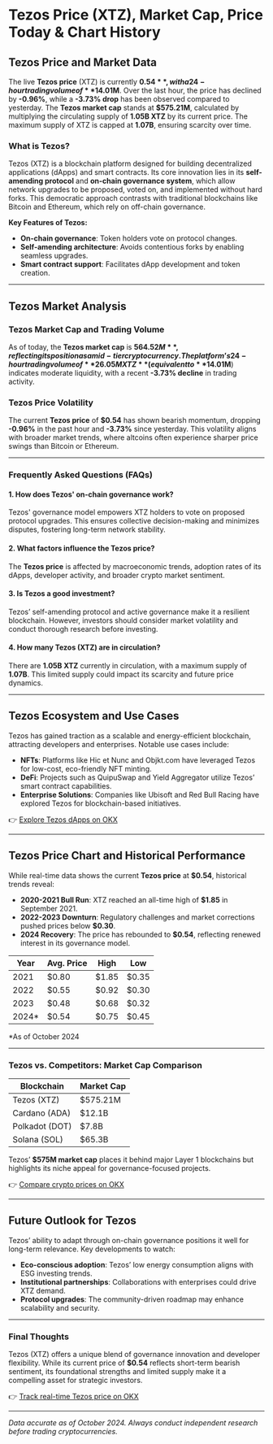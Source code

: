 # Tezos Price (XTZ), Market Cap, Price Today & Chart History  

## Tezos Price and Market Data  
The live **Tezos price** (XTZ) is currently **$0.54**, with a 24-hour trading volume of **$14.01M**. Over the last hour, the price has declined by **-0.96%**, while a **-3.73% drop** has been observed compared to yesterday. The **Tezos market cap** stands at **$575.21M**, calculated by multiplying the circulating supply of **1.05B XTZ** by its current price. The maximum supply of XTZ is capped at **1.07B**, ensuring scarcity over time.  

### What is Tezos?  
Tezos (XTZ) is a blockchain platform designed for building decentralized applications (dApps) and smart contracts. Its core innovation lies in its **self-amending protocol** and **on-chain governance system**, which allow network upgrades to be proposed, voted on, and implemented without hard forks. This democratic approach contrasts with traditional blockchains like Bitcoin and Ethereum, which rely on off-chain governance.  

**Key Features of Tezos:**  
- **On-chain governance**: Token holders vote on protocol changes.  
- **Self-amending architecture**: Avoids contentious forks by enabling seamless upgrades.  
- **Smart contract support**: Facilitates dApp development and token creation.  

---

## Tezos Market Analysis  

### Tezos Market Cap and Trading Volume  
As of today, the **Tezos market cap** is **$564.52M**, reflecting its position as a mid-tier cryptocurrency. The platform’s 24-hour trading volume of **26.05M XTZ** (equivalent to **$14.01M**) indicates moderate liquidity, with a recent **-3.73% decline** in trading activity.  

### Tezos Price Volatility  
The current **Tezos price** of **$0.54** has shown bearish momentum, dropping **-0.96%** in the past hour and **-3.73%** since yesterday. This volatility aligns with broader market trends, where altcoins often experience sharper price swings than Bitcoin or Ethereum.  

---

### Frequently Asked Questions (FAQs)  

#### **1. How does Tezos' on-chain governance work?**  
Tezos' governance model empowers XTZ holders to vote on proposed protocol upgrades. This ensures collective decision-making and minimizes disputes, fostering long-term network stability.  

#### **2. What factors influence the Tezos price?**  
The **Tezos price** is affected by macroeconomic trends, adoption rates of its dApps, developer activity, and broader crypto market sentiment.  

#### **3. Is Tezos a good investment?**  
Tezos’ self-amending protocol and active governance make it a resilient blockchain. However, investors should consider market volatility and conduct thorough research before investing.  

#### **4. How many Tezos (XTZ) are in circulation?**  
There are **1.05B XTZ** currently in circulation, with a maximum supply of **1.07B**. This limited supply could impact its scarcity and future price dynamics.  

---

## Tezos Ecosystem and Use Cases  
Tezos has gained traction as a scalable and energy-efficient blockchain, attracting developers and enterprises. Notable use cases include:  
- **NFTs**: Platforms like Hic et Nunc and Objkt.com have leveraged Tezos for low-cost, eco-friendly NFT minting.  
- **DeFi**: Projects such as QuipuSwap and Yield Aggregator utilize Tezos’ smart contract capabilities.  
- **Enterprise Solutions**: Companies like Ubisoft and Red Bull Racing have explored Tezos for blockchain-based initiatives.  

👉 [Explore Tezos dApps on OKX](https://bit.ly/okx-bonus)  

---

## Tezos Price Chart and Historical Performance  
While real-time data shows the current **Tezos price** at **$0.54**, historical trends reveal:  
- **2020-2021 Bull Run**: XTZ reached an all-time high of **$1.85** in September 2021.  
- **2022-2023 Downturn**: Regulatory challenges and market corrections pushed prices below **$0.30**.  
- **2024 Recovery**: The price has rebounded to **$0.54**, reflecting renewed interest in its governance model.  

| Year | Avg. Price | High | Low |  
|------|------------|------|-----|  
| 2021 | $0.80 | $1.85 | $0.35 |  
| 2022 | $0.55 | $0.92 | $0.30 |  
| 2023 | $0.48 | $0.68 | $0.32 |  
| 2024* | $0.54 | $0.75 | $0.45 |  

*As of October 2024  

---

### Tezos vs. Competitors: Market Cap Comparison  
| Blockchain | Market Cap |  
|-----------|------------|  
| Tezos (XTZ) | $575.21M |  
| Cardano (ADA) | $12.1B |  
| Polkadot (DOT) | $7.8B |  
| Solana (SOL) | $65.3B |  

Tezos’ **$575M market cap** places it behind major Layer 1 blockchains but highlights its niche appeal for governance-focused projects.  

👉 [Compare crypto prices on OKX](https://bit.ly/okx-bonus)  

---

## Future Outlook for Tezos  
Tezos’ ability to adapt through on-chain governance positions it well for long-term relevance. Key developments to watch:  
- **Eco-conscious adoption**: Tezos’ low energy consumption aligns with ESG investing trends.  
- **Institutional partnerships**: Collaborations with enterprises could drive XTZ demand.  
- **Protocol upgrades**: The community-driven roadmap may enhance scalability and security.  

---

### Final Thoughts  
Tezos (XTZ) offers a unique blend of governance innovation and developer flexibility. While its current price of **$0.54** reflects short-term bearish sentiment, its foundational strengths and limited supply make it a compelling asset for strategic investors.  

👉 [Track real-time Tezos price on OKX](https://bit.ly/okx-bonus)  

---  
*Data accurate as of October 2024. Always conduct independent research before trading cryptocurrencies.*